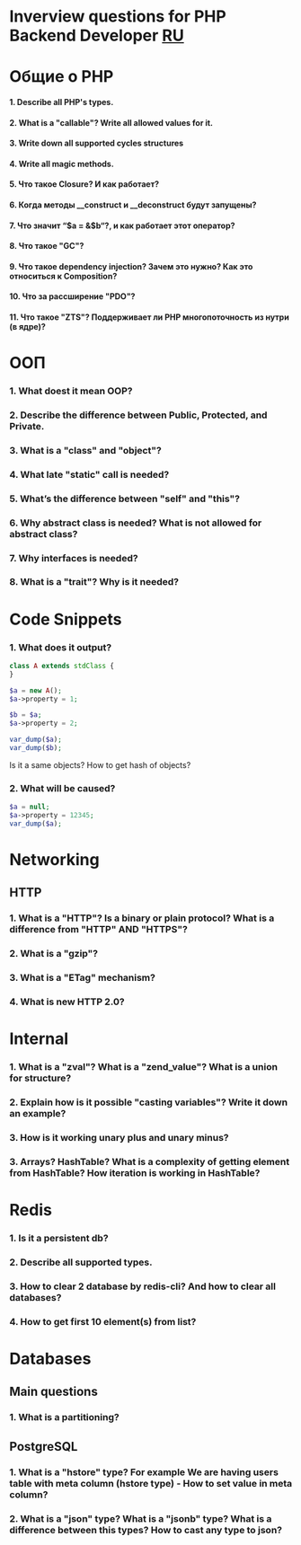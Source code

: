 Inverview questions for PHP Backend Developer [RU](./RU.md)
===========================================================

# Общие о PHP

#### 1. Describe all PHP's types.

#### 2. What is a "callable"? Write all allowed values for it.

#### 3. Write down all supported cycles structures

#### 4. Write all magic methods.

#### 5. Что такое Closure? И как работает?

#### 6. Когда методы __construct и __deconstruct будут запущены?

#### 7. Что значит “$a = &$b“?, и как работает этот оператор?

#### 8. Что такое "GC"?

#### 9. Что такое dependency injection? Зачем это нужно? Как это относиться к Composition?

#### 10. Что за рассширение "PDO"?

#### 11. Что такое "ZTS"? Поддерживает ли PHP многопоточность из нутри (в ядре)?

# ООП

### 1. What doest it mean OOP?

### 2. Describe the difference between Public, Protected, and Private.

### 3. What is a "class" and "object"?

### 4. What late "static" call is needed?

### 5. What’s the difference between "self" and "this"?

### 6. Why abstract class is needed? What is not allowed for abstract class?

### 7. Why interfaces is needed?

### 8. What is a "trait"? Why is it needed?

# Code Snippets

### 1. What does it output?

```php
class A extends stdClass {
}

$a = new A();
$a->property = 1;

$b = $a;
$a->property = 2;

var_dump($a);
var_dump($b);
```

Is it a same objects? How to get hash of objects?

### 2. What will be caused?

```php
$a = null;
$a->property = 12345;
var_dump($a);
```

# Networking

## HTTP

### 1. What is a "HTTP"? Is a binary or plain protocol? What is a difference from "HTTP" AND "HTTPS"?

### 2. What is a "gzip"?

### 3. What is a "ETag" mechanism?

### 4. What is new HTTP 2.0?

# Internal

### 1. What is a "zval"? What is a "zend_value"? What is a union for structure?

### 2. Explain how is it possible "casting variables"? Write it down an example?

### 3. How is it working unary plus and unary minus?

### 3. Arrays? HashTable? What is a complexity of getting element from HashTable? How iteration is working in HashTable?

# Redis

### 1. Is it a persistent db?

### 2. Describe all supported types.

### 3. How to clear 2 database by redis-cli? And how to clear all databases?

### 4. How to get first 10 element(s) from list?

# Databases

## Main questions

### 1. What is a partitioning?

## PostgreSQL

### 1. What is a "hstore" type? For example We are having users table with meta column (hstore type) - How to set value in meta column?

### 2. What is a "json" type? What is a "jsonb" type? What is a difference between this types? How to cast any type to json?
